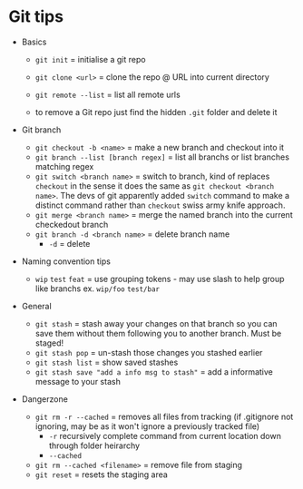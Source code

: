 # Git tips

- Basics

  - `git init` = initialise a git repo
  - `git clone <url>` = clone the repo @ URL into current directory
  - `git remote --list` = list all remote urls

  - to remove a Git repo just find the hidden `.git` folder and delete it

- Git branch

  - `git checkout -b <name>` = make a new branch and checkout into it
  - `git branch --list [branch regex]` = list all branchs or list branches matching regex
  - `git switch <branch name>` = switch to branch, kind of replaces `checkout` in the sense it does the same as `git checkout <branch name>`. The devs of git apparently added `switch` command to make a distinct command rather than
    `checkout` swiss army knife approach.
  - `git merge <branch name>` = merge the named branch into the current checkedout branch
  - `git branch -d <branch name>` = delete branch name
    - `-d` = delete

- Naming convention tips

  - `wip` `test` `feat` = use grouping tokens - may use slash to help group like branchs ex. `wip/foo` `test/bar`

- General

  - `git stash` = stash away your changes on that branch so you can save them without them following you to another branch. Must be staged!
  - `git stash pop` = un-stash those changes you stashed earlier
  - `git stash list` = show saved stashes
  - `git stash save "add a info msg to stash"` = add a informative message to your stash

- Dangerzone
  - `git rm -r --cached` = removes all files from tracking (if .gitignore not ignoring, may be as it won't ignore a previously tracked file)
    - `-r` recursively complete command from current location down through folder heirarchy
    - `--cached`
  - `git rm --cached <filename>` = remove file from staging
  - `git reset` = resets the staging area
